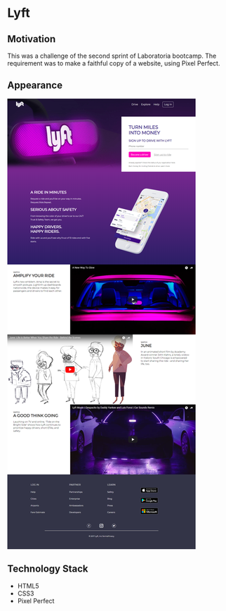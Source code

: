# Lyft

## Motivation
This was a challenge of the second sprint of Laboratoria bootcamp. The requirement was to make a faithful copy of a website, using Pixel Perfect. 

## Appearance
![App map](./assets/images/lyft.png)

## Technology Stack
+ HTML5
+ CSS3
+ Pixel Perfect

